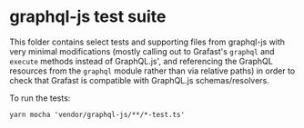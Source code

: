 # graphql-js test suite

This folder contains select tests and supporting files from graphql-js with very
minimal modifications (mostly calling out to Grafast's `graphql` and `execute`
methods instead of GraphQL.js', and referencing the GraphQL resources from the
`graphql` module rather than via relative paths) in order to check that Grafast
is compatible with GraphQL.js schemas/resolvers.

To run the tests:

```
yarn mocha 'vendor/graphql-js/**/*-test.ts'
```
